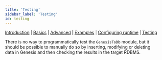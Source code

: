 ```yaml
---
title: 'Testing'
sidebar_label: 'Testing'
id: testing
---
```


[Introduction](/server-modules/integration/database-streaming-out/introduction)  | [Basics](/server-modules/integration/database-streaming-out/basics) | [Advanced](/server-modules/integration/database-streaming-out/advanced) | [Examples](/server-modules/integration/database-streaming-out/examples) | [Configuring runtime](/server-modules/integration/database-streaming-out/configuring-runtime) | [Testing](/server-modules/integration/database-streaming-out/testing)

There is no way to programmatically test the `GenesisToDb` module, but it should be possible to manually do so by
inserting, modifying or deleting data in Genesis and then checking the results in the target RDBMS.